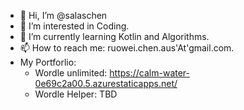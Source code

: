 - 👋 Hi, I’m @salaschen
- 👀 I’m interested in Coding. 
- 🌱 I’m currently learning Kotlin and Algorithms.
- 📫 How to reach me: ruowei.chen.aus'At'gmail.com.  
- My Portforlio:
	-	Wordle unlimited: https://calm-water-0e69c2a00.5.azurestaticapps.net/
	-	Wordle Helper: TBD

<!---
salaschen/salaschen is a ✨ special ✨ repository because its `README.md` (this file) appears on your GitHub profile.
You can click the Preview link to take a look at your changes.
--->

